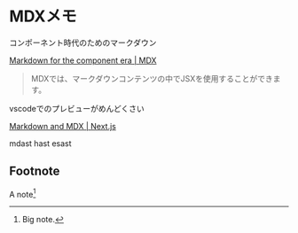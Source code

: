 # MDXメモ 

コンポーネント時代のためのマークダウン

[Markdown for the component era | MDX](https://mdxjs.com/)

> MDXでは、マークダウンコンテンツの中でJSXを使用することができます。


vscodeでのプレビューがめんどくさい

[Markdown and MDX | Next.js](https://beta.nextjs.org/docs/guides/mdx)

mdast hast esast


## Footnote

A note[^1]

[^1]: Big note.

